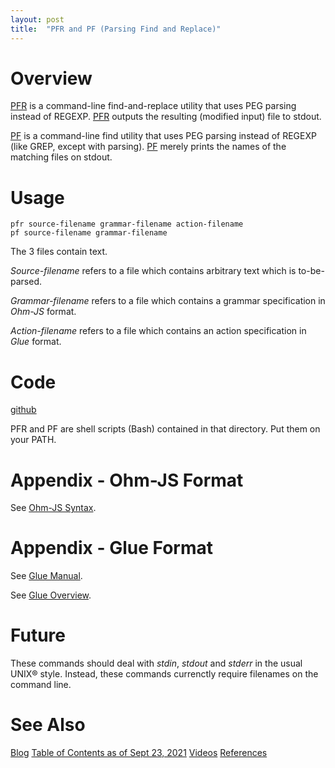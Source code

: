 ```yaml
---
layout: post
title:  "PFR and PF (Parsing Find and Replace)"
---
```

# Overview
<u>PFR</u> is a command-line find-and-replace utility that uses PEG parsing instead of REGEXP.  <u>PFR</u> outputs the resulting (modified input) file to stdout.

<u>PF</u> is a command-line find utility that uses PEG parsing instead of REGEXP (like GREP, except with parsing). <u>PF</u> merely prints the names of the matching files on stdout.

# Usage
```
pfr source-filename grammar-filename action-filename
pf source-filename grammar-filename
```

The 3 files contain text.  

*Source-filename* refers to a file which contains arbitrary text which is to-be-parsed.

*Grammar-filename* refers to a file which contains a grammar specification in *Ohm-JS* format.

*Action-filename* refers to a file which contains an action specification in *Glue* format.

# Code

[github](https://github.com/guitarvydas/parse)

PFR and PF are shell scripts (Bash) contained in that directory.  Put them on your PATH.

# Appendix - Ohm-JS Format

See [Ohm-JS Syntax](https://github.com/harc/ohm/blob/master/doc/syntax-reference.md).

# Appendix - Glue Format

See [Glue Manual](https://guitarvydas.github.io/2021/03/24/Glue-Manual.html).

See [Glue Overview](https://guitarvydas.github.io/2021/04/11/Glue-Tool.html).

# Future

These commands should deal with *stdin*, *stdout* and *stderr* in the usual UNIX® style.  Instead, these commands currenctly require filenames on the command line.

# See Also

[Blog](https://guitarvydas.github.io)
[Table of Contents as of Sept 23, 2021](https://guitarvydas.github.io/2021/09/21/Table-of-Contents-Sept-17-2021.html)
[Videos](https://www.youtube.com/channel/UC2bdO9l84VWGlRdeNy5)
[References](https://guitarvydas.github.io/2021/01/14/References.html)

<script src="https://utteranc.es/client.js" 
        repo="guitarvydas/guitarvydas.github.io" 
        issue-term="pathname" 
        theme="github-light" 
        crossorigin="anonymous" 
        async> 
</script> 
